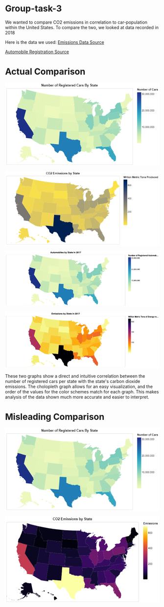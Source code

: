 # Group-task-3

We wanted to compare CO2 emissions in correlation to car-population within the United States. To compare the two, we looked at data recorded in 2018

Here is the data we used:
[Emissions Data Source](https://www.eia.gov/environment/emissions/state/)

[Automobile Registration Source](https://www.fhwa.dot.gov/policyinformation/statistics/2018/mv1.cfm)


# Actual Comparison
![raw text](https://github.com/jhe2155/group-task-3/blob/main/car%20graph.png)

![raw text](https://github.com/jhe2155/group-task-3/blob/main/not%20misleading.png)

![raw text](https://github.com/jhe2155/group-task-3/blob/main/2017automobiles.png)

![raw text](https://github.com/jhe2155/group-task-3/blob/main/2017emissions.png)

These two graphs show a direct and intuitive correlation between the number of registered cars per state with the state's carbon dioxide emissions. The cholopleth graph allows for an easy visualization, and the order of the values for the color schemes match for each graph. This makes analysis of the data shown much more accurate and easier to interpret.

# Misleading Comparison
![raw text](https://github.com/jhe2155/group-task-3/blob/main/car%20graph.png)

![raw text](https://github.com/jhe2155/group-task-3/blob/main/misleading.png)
